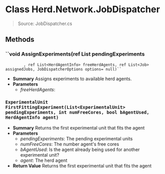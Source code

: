 # Class Herd.Network.JobDispatcher
> Source: JobDispatcher.cs
## Methods
### ``void AssignExperiments(ref List<ExperimentalUnit> pendingExperiments
            , ref List<HerdAgentInfo> freeHerdAgents, ref List<Job> assignedJobs, JobDispatcherOptions options= null)``
* **Summary**
  Assigns experiments to available herd agents.
* **Parameters**
  * _freeHerdAgents_: 
### ``ExperimentalUnit FirstFittingExperiment(List<ExperimentalUnit> pendingExperiments, int numFreeCores, bool bAgentUsed, HerdAgentInfo agent)``
* **Summary**
  Returns the first experimental unit that fits the agent
* **Parameters**
  * _pendingExperiments_: The pending experimental units
  * _numFreeCores_: The number agent's free cores
  * _bAgentUsed_: Is the agent already being used for another experimental unit?
  * _agent_: The herd agent
* **Return Value**
  Returns the first experimental unit that fits the agent
